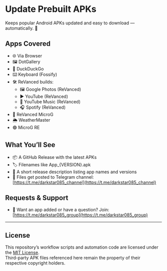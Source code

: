 # Update Prebuilt APKs

Keeps popular Android APKs updated and easy to download — automatically. 🚀

## Apps Covered

- 🌐 Via Browser  
- 🖼️ DotGallery  
- 🦆 DuckDuckGo  
- ⌨️ Keyboard (Fossify)  
- 🛠️ ReVanced builds:  
  - 🖼️ Google Photos (ReVanced)  
  - ▶️ YouTube (ReVanced)  
  - 🎵 YouTube Music (ReVanced)  
  - 🎧 Spotify (ReVanced)  
- 🔗 ReVanced MicroG
- 🌦️ WeatherMaster
- 🟢 MicroG RE

## What You’ll See

- 📦 A GitHub Release with the latest APKs  
- 🏷️ Filenames like App_{VERSION}.apk  
- 📝 A short release description listing app names and versions  
- 📲 Files get posted to Telegram channel: [https://t.me/darkstar085_channel](https://t.me/darkstar085_channel)  

## Requests & Support

- 💬 Want an app added or have a question? Join: [https://t.me/darkstar085_group](https://t.me/darkstar085_group)

---

## License

This repository’s workflow scripts and automation code are licensed under the [MIT License](./LICENSE).  
Third-party APK files referenced here remain the property of their respective copyright holders.